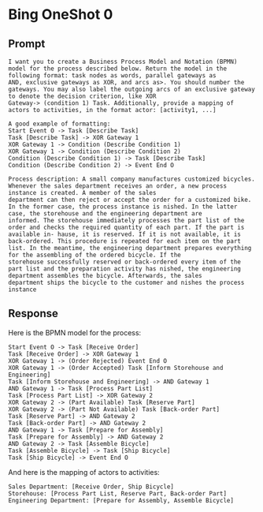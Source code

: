 # Bing OneShot 0

## Prompt 

    I want you to create a Business Process Model and Notation (BPMN) model for the process described below. Return the model in the following format: task nodes as words, parallel gateways as 
    AND, exclusive gateways as XOR, and arcs as>. You should number the gateways. You may also label the outgoing arcs of an exclusive gateway to denote the decision criterion, like XOR 
    Gateway-> (condition 1) Task. Additionally, provide a mapping of actors to activities, in the format actor: [activity1, ...]

    A good example of formatting:
    Start Event O -> Task [Describe Task]
    Task [Describe Task] -> XOR Gateway 1
    XOR Gateway 1 -> Condition (Describe Condition 1)
    XOR Gateway 1 -> Condition (Describe Condition 2)
    Condition (Describe Condition 1) -> Task [Describe Task]
    Condition (Describe Condition 2) -> Event End O

    Process description: A small company manufactures customized bicycles. Whenever the sales department receives an order, a new process instance is created. A member of the sales 
    department can then reject or accept the order for a customized bike. In the former case, the process instance is nished. In the latter case, the storehouse and the engineering department are 
    informed. The storehouse immediately processes the part list of the order and checks the required quantity of each part. If the part is available in- hause, it is reserved. If it is not available, it is 
    back-ordered. This procedure is repeated for each item on the part list. In the meantime, the engineering department prepares everything for the assembling of the ordered bicycle. If the 
    storehouse successfully reserved or back-ordered every item of the part list and the preparation activity has nished, the engineering department assembles the bicycle. Afterwards, the sales 
    department ships the bicycle to the customer and nishes the process instance

## Response
Here is the BPMN model for the process:

```
Start Event O -> Task [Receive Order]
Task [Receive Order] -> XOR Gateway 1
XOR Gateway 1 -> (Order Rejected) Event End O
XOR Gateway 1 -> (Order Accepted) Task [Inform Storehouse and Engineering]
Task [Inform Storehouse and Engineering] -> AND Gateway 1
AND Gateway 1 -> Task [Process Part List]
Task [Process Part List] -> XOR Gateway 2
XOR Gateway 2 -> (Part Available) Task [Reserve Part]
XOR Gateway 2 -> (Part Not Available) Task [Back-order Part]
Task [Reserve Part] -> AND Gateway 2
Task [Back-order Part] -> AND Gateway 2
AND Gateway 1 -> Task [Prepare for Assembly]
Task [Prepare for Assembly] -> AND Gateway 2
AND Gateway 2 -> Task [Assemble Bicycle]
Task [Assemble Bicycle] -> Task [Ship Bicycle]
Task [Ship Bicycle] -> Event End O
```

And here is the mapping of actors to activities:

```
Sales Department: [Receive Order, Ship Bicycle]
Storehouse: [Process Part List, Reserve Part, Back-order Part]
Engineering Department: [Prepare for Assembly, Assemble Bicycle]
```